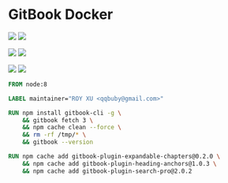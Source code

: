 # GitBook Docker
[![](https://images.microbadger.com/badges/image/qqbuby/gitbook:dev.svg)](https://microbadger.com/images/qqbuby/gitbook:dev "Get your own image badge on microbadger.com")
[![](https://images.microbadger.com/badges/version/qqbuby/gitbook:dev.svg)](https://microbadger.com/images/qqbuby/gitbook:dev "Get your own version badge on microbadger.com")

[![](https://images.microbadger.com/badges/image/qqbuby/gitbook:3.svg)](https://microbadger.com/images/qqbuby/gitbook:3 "Get your own image badge on microbadger.com")
[![](https://images.microbadger.com/badges/version/qqbuby/gitbook:3.svg)](https://microbadger.com/images/qqbuby/gitbook:3 "Get your own version badge on microbadger.com")

[![](https://images.microbadger.com/badges/image/qqbuby/gitbook:3.1.svg)](https://microbadger.com/images/qqbuby/gitbook:3.1 "Get your own image badge on microbadger.com")
[![](https://images.microbadger.com/badges/version/qqbuby/gitbook:3.1.svg)](https://microbadger.com/images/qqbuby/gitbook:3.1 "Get your own version badge on microbadger.com")

```dockerfile
FROM node:8

LABEL maintainer="ROY XU <qqbuby@gmail.com>"

RUN npm install gitbook-cli -g \
    && gitbook fetch 3 \
    && npm cache clean --force \
    && rm -rf /tmp/* \
    && gitbook --version

RUN npm cache add gitbook-plugin-expandable-chapters@0.2.0 \
    && npm cache add gitbook-plugin-heading-anchors@1.0.3 \
    && npm cache add gitbook-plugin-search-pro@2.0.2
```
